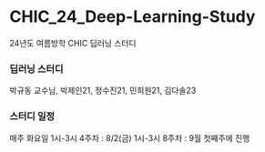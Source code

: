 # CHIC_24_Deep-Learning-Study
24년도 여름방학 CHIC 딥러닝 스터디

### 딥러닝 스터디
박규동 교수님, 박제인21, 정수진21, 민희원21, 김다솔23

### 스터디 일정
매주 화요일 1시-3시
4주차 : 8/2(금) 1시-3시
8주차 : 9월 첫째주에 진행
